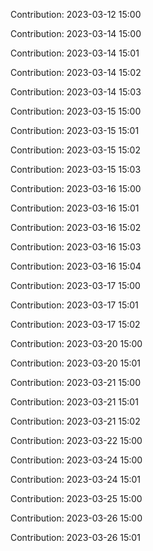 Contribution: 2023-03-12 15:00

Contribution: 2023-03-14 15:00

Contribution: 2023-03-14 15:01

Contribution: 2023-03-14 15:02

Contribution: 2023-03-14 15:03

Contribution: 2023-03-15 15:00

Contribution: 2023-03-15 15:01

Contribution: 2023-03-15 15:02

Contribution: 2023-03-15 15:03

Contribution: 2023-03-16 15:00

Contribution: 2023-03-16 15:01

Contribution: 2023-03-16 15:02

Contribution: 2023-03-16 15:03

Contribution: 2023-03-16 15:04

Contribution: 2023-03-17 15:00

Contribution: 2023-03-17 15:01

Contribution: 2023-03-17 15:02

Contribution: 2023-03-20 15:00

Contribution: 2023-03-20 15:01

Contribution: 2023-03-21 15:00

Contribution: 2023-03-21 15:01

Contribution: 2023-03-21 15:02

Contribution: 2023-03-22 15:00

Contribution: 2023-03-24 15:00

Contribution: 2023-03-24 15:01

Contribution: 2023-03-25 15:00

Contribution: 2023-03-26 15:00

Contribution: 2023-03-26 15:01

